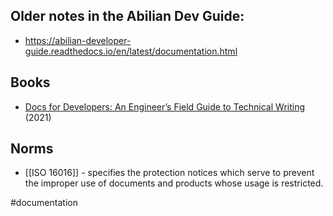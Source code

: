 ## Older notes in the Abilian Dev Guide:

- https://abilian-developer-guide.readthedocs.io/en/latest/documentation.html

## Books

- [Docs for Developers: An Engineer’s Field Guide to Technical Writing](https://www.amazon.fr/gp/product/1484272161/) (2021)

## Norms

- [[ISO 16016]] - specifies the protection notices which serve to prevent the improper use of documents and products whose usage is restricted.

<!-- Keywords -->
#documentation
<!-- /Keywords -->
